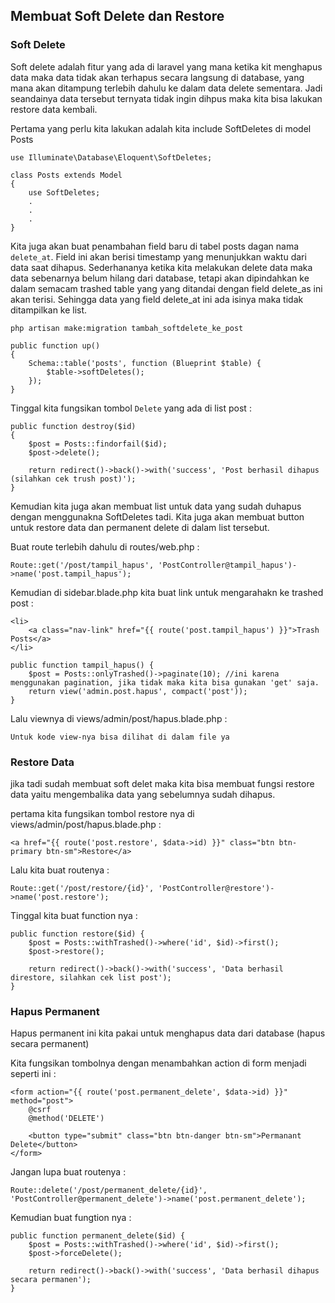 ## Membuat Soft Delete dan Restore

### Soft Delete
Soft delete adalah fitur yang ada di laravel yang mana ketika kit menghapus data maka data tidak akan terhapus secara langsung di database, yang mana akan ditampung terlebih dahulu ke dalam data delete sementara. Jadi seandainya data tersebut ternyata tidak ingin dihpus maka kita bisa lakukan restore data kembali.

Pertama yang perlu kita lakukan adalah kita include SoftDeletes di model Posts
```
use Illuminate\Database\Eloquent\SoftDeletes;

class Posts extends Model
{
    use SoftDeletes;
    .
    .
    .
}
```

Kita juga akan buat penambahan field baru di tabel posts dagan nama `delete_at`. Field ini akan berisi timestamp yang menunjukkan waktu dari data saat dihapus. Sederhananya ketika kita melakukan delete data maka data sebenarnya belum hilang dari database, tetapi akan dipindahkan ke dalam semacam trashed table yang yang ditandai dengan field delete_as ini akan terisi. Sehingga data yang field delete_at ini ada isinya maka tidak ditampilkan ke list.
```
php artisan make:migration tambah_softdelete_ke_post
```
```
public function up()
{
    Schema::table('posts', function (Blueprint $table) {
        $table->softDeletes();
    });
}
```

Tinggal kita fungsikan tombol `Delete` yang ada di list post :
```
public function destroy($id)
{
    $post = Posts::findorfail($id);
    $post->delete();

    return redirect()->back()->with('success', 'Post berhasil dihapus (silahkan cek trush post)');
}
```

Kemudian kita juga akan membuat list untuk data yang sudah duhapus dengan menggunakna SoftDeletes tadi. Kita juga akan membuat button untuk restore data dan permanent delete di dalam list tersebut.

Buat route terlebih dahulu di routes/web.php :
```
Route::get('/post/tampil_hapus', 'PostController@tampil_hapus')->name('post.tampil_hapus');
```

Kemudian di sidebar.blade.php kita buat link untuk mengarahakn ke trashed post :
```
<li>
    <a class="nav-link" href="{{ route('post.tampil_hapus') }}">Trash Posts</a>
</li>
```
```
public function tampil_hapus() {
    $post = Posts::onlyTrashed()->paginate(10); //ini karena menggunakan pagination, jika tidak maka kita bisa gunakan 'get' saja.
    return view('admin.post.hapus', compact('post'));
}
```
Lalu viewnya di views/admin/post/hapus.blade.php :
```
Untuk kode view-nya bisa dilihat di dalam file ya
```

### Restore Data
jika tadi sudah membuat soft delet maka kita bisa membuat fungsi restore data yaitu mengembalika data yang sebelumnya sudah dihapus.

pertama kita fungsikan tombol restore nya di views/admin/post/hapus.blade.php :
```
<a href="{{ route('post.restore', $data->id) }}" class="btn btn-primary btn-sm">Restore</a>
```
Lalu kita buat routenya :
```
Route::get('/post/restore/{id}', 'PostController@restore')->name('post.restore');
```
Tinggal kita buat function nya :
```
public function restore($id) {
    $post = Posts::withTrashed()->where('id', $id)->first();
    $post->restore();

    return redirect()->back()->with('success', 'Data berhasil direstore, silahkan cek list post');
}
```

### Hapus Permanent
Hapus permanent ini kita pakai untuk menghapus data dari database (hapus secara permanent)

Kita fungsikan tombolnya dengan menambahkan action di form menjadi seperti ini :
```
<form action="{{ route('post.permanent_delete', $data->id) }}" method="post">
    @csrf
    @method('DELETE')

    <button type="submit" class="btn btn-danger btn-sm">Permanant Delete</button>
</form>
```
Jangan lupa buat routenya :
```
Route::delete('/post/permanent_delete/{id}', 'PostController@permanent_delete')->name('post.permanent_delete');
```
Kemudian buat fungtion nya :
```
public function permanent_delete($id) {
    $post = Posts::withTrashed()->where('id', $id)->first();
    $post->forceDelete();

    return redirect()->back()->with('success', 'Data berhasil dihapus secara permanen');
}
```

